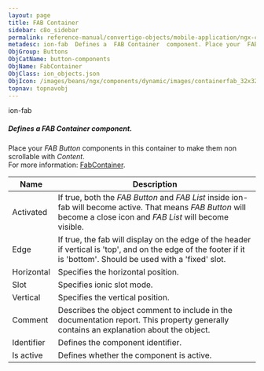 ```yaml
---
layout: page
title: FAB Container
sidebar: c8o_sidebar
permalink: reference-manual/convertigo-objects/mobile-application/ngx-components/button-components/fab-container/
metadesc: ion-fab  Defines a  FAB Container  component. Place your  FAB Button  components in this container to make them non scrollable with  Content .  For mo
ObjGroup: Buttons
ObjCatName: button-components
ObjName: FabContainer
ObjClass: ion_objects.json
ObjIcon: /images/beans/ngx/components/dynamic/images/containerfab_32x32.png
topnav: topnavobj
---
```

ion-fab<br/>

##### Defines a <i>FAB Container</i> component.<br/>
Place your <i>FAB Button</i> components in this container to make them non scrollable with <i>Content</i>.<br/>
 For more information: <a href='https://ionicframework.com/docs/api/fab'>FabContainer</a>.

Name | Description 
--- | ---
Activated | If true, both the <i>FAB Button</i> and <i>FAB List</i> inside ion-fab will become active. That means <i>FAB Button</i> will become a close icon and <i>FAB List</i> will become visible.
Edge | If true, the fab will display on the edge of the header if vertical is 'top', and on the edge of the footer if it is 'bottom'. Should be used with a 'fixed' slot.
Horizontal | Specifies the horizontal position.
Slot | Specifies ionic slot mode.
Vertical | Specifies the vertical position.
Comment | Describes the object comment to include in the documentation report.  This property generally contains an explanation about the object. 
Identifier | Defines the component identifier.  
Is active | Defines whether the component is active. 

